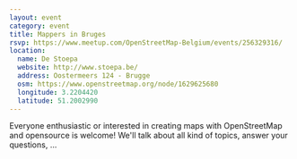 ```yaml
---
layout: event
category: event
title: Mappers in Bruges
rsvp: https://www.meetup.com/OpenStreetMap-Belgium/events/256329316/
location:
  name: De Stoepa
  website: http://www.stoepa.be/
  address: Oostermeers 124 - Brugge
  osm: https://www.openstreetmap.org/node/1629625680
  longitude: 3.2204420
  latitude: 51.2002990
---
```


Everyone enthusiastic or interested in creating maps with OpenStreetMap and opensource is welcome! We'll talk about all kind of topics, answer your questions, ...
